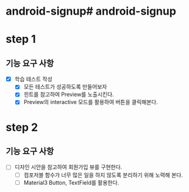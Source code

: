# android-signup# android-signup


# step 1

## 기능 요구 사항

- [x] 학습 테스트 작성
  - [x] 모든 테스트가 성공하도록 만들어보자 
  - [x] 힌트를 참고하여 Preview를 노출시킨다.
  - [x] Preview의 interactive 모드를 활용하여 버튼을 클릭해본다.

# step 2

## 기능 요구 사항

- [ ] 디자인 시안을 참고하여 회원가입 뷰를 구현한다.
  - [ ] 컴포저블 함수가 너무 많은 일을 하지 않도록 분리하기 위해 노력해 본다.
  - [ ] Material3 Button, TextField를 활용한다.
